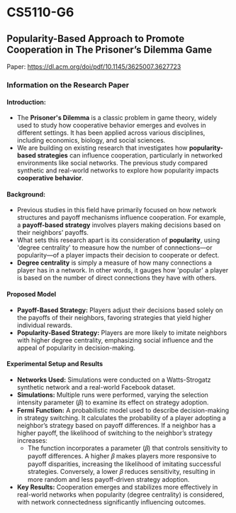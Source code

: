 # CS5110-G6

## Popularity-Based Approach to Promote Cooperation in The Prisoner’s Dilemma Game
Paper: https://dl.acm.org/doi/pdf/10.1145/3625007.3627723

### **Information on the Research Paper**

#### Introduction:
*   The **Prisoner's Dilemma** is a classic problem in game theory, widely used to study how cooperative behavior emerges and evolves in different settings. It has been applied across various disciplines, including economics, biology, and social sciences. 
*   We are building on existing research that investigates how **popularity-based strategies** can influence cooperation, particularly in networked environments like social networks. The previous study compared synthetic and real-world networks to explore how popularity impacts **cooperative behavior**.

#### Background:
*   Previous studies in this field have primarily focused on how network structures and payoff mechanisms influence cooperation. For example, a **payoff-based strategy** involves players making decisions based on their neighbors’ payoffs.
*   What sets this research apart is its consideration of **popularity**, using 'degree centrality' to measure how the number of connections—or popularity—of a player impacts their decision to cooperate or defect.
*   **Degree centrality** is simply a measure of how many connections a player has in a network. In other words, it gauges how 'popular' a player is based on the number of direct connections they have with others.

#### Proposed Model
*   **Payoff-Based Strategy:** Players adjust their decisions based solely on the payoffs of their neighbors, favoring strategies that yield higher individual rewards.
*   **Popularity-Based Strategy:** Players are more likely to imitate neighbors with higher degree centrality, emphasizing social influence and the appeal of popularity in decision-making.

#### Experimental Setup and Results
*   **Networks Used:** Simulations were conducted on a Watts-Strogatz synthetic network and a real-world Facebook dataset.
*   **Simulations:** Multiple runs were performed, varying the selection intensity parameter (𝛽) to examine its effect on strategy adoption.
*   **Fermi Function:** A probabilistic model used to describe decision-making in strategy switching. It calculates the probability of a player adopting a neighbor’s strategy based on payoff differences. If a neighbor has a higher payoff, the likelihood of switching to the neighbor’s strategy increases:
    *   The function incorporates a parameter (𝛽) that controls sensitivity to payoff differences. A higher 𝛽 makes players more responsive to payoff disparities, increasing the likelihood of imitating successful strategies. Conversely, a lower 𝛽 reduces sensitivity, resulting in more random and less payoff-driven strategy adoption.
*   **Key Results:** Cooperation emerges and stabilizes more effectively in real-world networks when popularity (degree centrality) is considered, with network connectedness significantly influencing outcomes.